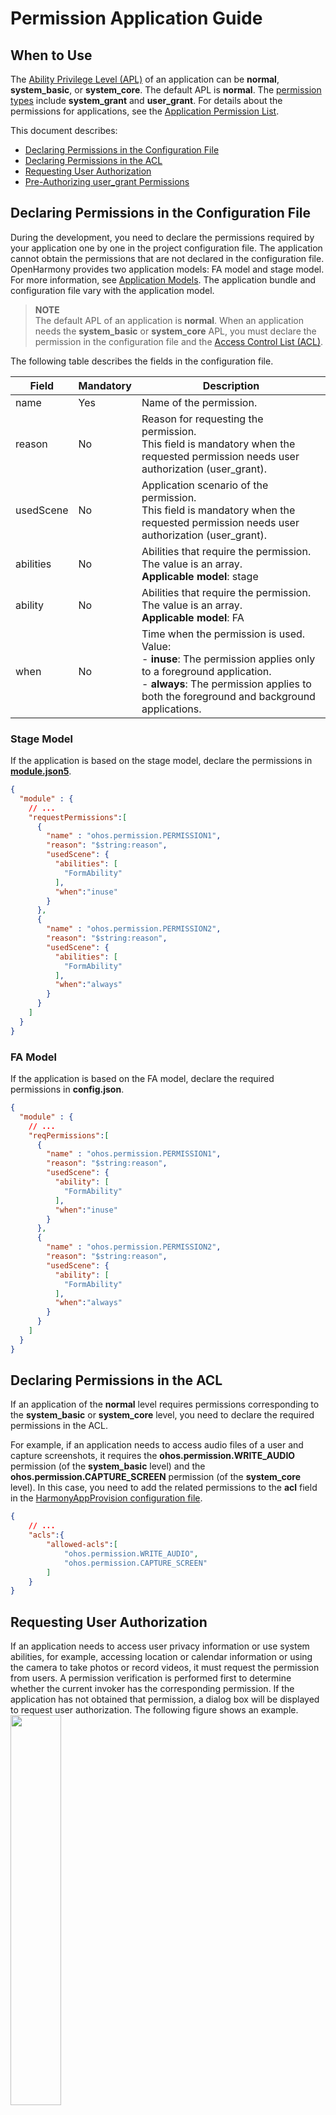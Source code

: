# Permission Application Guide

## When to Use

The [Ability Privilege Level (APL)](accesstoken-overview.md#app-apls) of an application can be **normal**, **system_basic**, or **system_core**. The default APL is **normal**. The [permission types](accesstoken-overview.md#permission-types) include **system_grant** and **user_grant**. For details about the permissions for applications, see the [Application Permission List](permission-list.md).

This document describes:

- [Declaring Permissions in the Configuration File](#declaring-permissions-in-the-configuration-file)
- [Declaring Permissions in the ACL](#declaring-permissions-in-the-acl)
- [Requesting User Authorization](#requesting-user-authorization)
- [Pre-Authorizing user_grant Permissions](#pre-authorizing-user_grant-permissions)

## Declaring Permissions in the Configuration File

During the development, you need to declare the permissions required by your application one by one in the project configuration file. The application cannot obtain the permissions that are not declared in the configuration file. OpenHarmony provides two application models: FA model and stage model. For more information, see [Application Models](../application-models/application-model-description.md). The application bundle and configuration file vary with the application model.

> **NOTE**<br>The default APL of an application is **normal**. When an application needs the **system_basic** or **system_core** APL, you must declare the permission in the configuration file and the [Access Control List (ACL)](#declaring-permissions-in-the-acl).

The following table describes the fields in the configuration file.

| Field     | Mandatory| Description                                                        |
| --------- | -------- | ------------------------------------------------------------ |
| name      | Yes      | Name of the permission.                                                  |
| reason    | No      | Reason for requesting the permission.<br>This field is mandatory when the requested permission needs user authorization (user_grant).|
| usedScene | No      | Application scenario of the permission.<br>This field is mandatory when the requested permission needs user authorization (user_grant).|
| abilities | No      | Abilities that require the permission. The value is an array.<br>**Applicable model**: stage|
| ability   | No      | Abilities that require the permission. The value is an array.<br>**Applicable model**: FA|
| when      | No      | Time when the permission is used. <br>Value:<br>- **inuse**: The permission applies only to a foreground application.<br>- **always**: The permission applies to both the foreground and background applications.|

### Stage Model

If the application is based on the stage model, declare the permissions in [**module.json5**](../quick-start/module-configuration-file.md).

```json
{
  "module" : {
    // ...
    "requestPermissions":[
      {
        "name" : "ohos.permission.PERMISSION1",
        "reason": "$string:reason",
        "usedScene": {
          "abilities": [
            "FormAbility"
          ],
          "when":"inuse"
        }
      },
      {
        "name" : "ohos.permission.PERMISSION2",
        "reason": "$string:reason",
        "usedScene": {
          "abilities": [
            "FormAbility"
          ],
          "when":"always"
        }
      }
    ]
  }
}
```

### FA Model

If the application is based on the FA model, declare the required permissions in **config.json**.

```json
{
  "module" : {
    // ...
    "reqPermissions":[
      {
        "name" : "ohos.permission.PERMISSION1",
        "reason": "$string:reason",
        "usedScene": {
          "ability": [
            "FormAbility"
          ],
          "when":"inuse"
        }
      },
      {
        "name" : "ohos.permission.PERMISSION2",
        "reason": "$string:reason",
        "usedScene": {
          "ability": [
            "FormAbility"
          ],
          "when":"always"
        }
      }
    ]
  }
}
```

## Declaring Permissions in the ACL

If an application of the **normal** level requires permissions corresponding to the **system_basic** or **system_core** level, you need to declare the required permissions in the ACL.

For example, if an application needs to access audio files of a user and capture screenshots, it requires the **ohos.permission.WRITE_AUDIO** permission (of the **system_basic** level) and the **ohos.permission.CAPTURE_SCREEN** permission (of the **system_core** level). In this case, you need to add the related permissions to the **acl** field in the [HarmonyAppProvision configuration file](app-provision-structure.md).

```json
{
	// ...
	"acls":{
		"allowed-acls":[
			"ohos.permission.WRITE_AUDIO",
            "ohos.permission.CAPTURE_SCREEN"
		]
	}
}
```

## Requesting User Authorization

If an application needs to access user privacy information or use system abilities, for example, accessing location or calendar information or using the camera to take photos or record videos, it must request the permission from users. A permission verification is performed first to determine whether the current invoker has the corresponding permission. If the application has not obtained that permission, a dialog box will be displayed to request user authorization. The following figure shows an example.
<img src="figures/permission-read_calendar.png" width="40%;" />

> **NOTE**<br>Each time before an API protected by a permission is accessed, [**requestPermissionsFromUser()**](../reference/apis/js-apis-abilityAccessCtrl.md#requestpermissionsfromuser9) will be called to request user authorization. After a permission is dynamically granted, the user may revoke the permission. Therefore, the previously granted authorization status cannot be persistent.

### Stage Model

Example: Request the permission for an application to access calendar information.

1. Apply for the **ohos.permission.READ_CALENDAR** permission. For details, see [Declaring Permissions in the Configuration File](#declaring-permissions-in-the-configuration-file).

2. Call [**requestPermissionsFromUser()**](../reference/apis/js-apis-abilityAccessCtrl.md#requestpermissionsfromuser9) in the **onWindowStageCreate()** callback of the UIAbility to dynamically apply for the permission, or request user authorization on the UI based on service requirements. The return value of [requestPermissionsFromUser()](../reference/apis/js-apis-abilityAccessCtrl.md#requestpermissionsfromuser9) indicates whether the application has the target permission. If yes, the target API can be called normally.
   
   Request user authorization in UIAbility.
   
   ```typescript
   import UIAbility from '@ohos.app.ability.UIAbility';
   import window from '@ohos.window';
   import abilityAccessCtrl, { Permissions } from '@ohos.abilityAccessCtrl';
   
   export default class EntryAbility extends UIAbility {
       // ...
   
       onWindowStageCreate(windowStage: window.WindowStage) {
           // Main window is created, set main page for this ability
           let context = this.context;
           let atManager = abilityAccessCtrl.createAtManager();
           // The return value of requestPermissionsFromUser determines whether to display a dialog box to request user authorization.
           const permissions: Array<Permissions> = ['ohos.permission.READ_CALENDAR'];
           atManager.requestPermissionsFromUser(context, permissions).then((data) => {
               console.info(`[requestPermissions] data: ${JSON.stringify(data)}`);
               let grantStatus: Array<number> = data.authResults;
               if (grantStatus[0] === -1) {
                   // The authorization fails.
               } else {
                   // The authorization is successful.
               }
           }).catch((err) => {
               console.error(`[requestPermissions] Failed to start request permissions. Error: ${JSON.stringify(err)}`);
           })
           
           // ...
       }
   }
   ```
   
   Request user authorization on the UI.
   ```typescript
   import abilityAccessCtrl, { Permissions } from '@ohos.abilityAccessCtrl';
   import common from '@ohos.app.ability.common';
   
   @Entry
   @Component
   struct Index {
     reqPermissions() {
       let context = getContext(this) as common.UIAbilityContext;
       let atManager = abilityAccessCtrl.createAtManager();
       // The return value of requestPermissionsFromUser determines whether to display a dialog box to request user authorization.
       const permissions: Array<Permissions> = ['ohos.permission.READ_CALENDAR'];
       atManager.requestPermissionsFromUser(context, permissions).then((data) => {
         console.info(`[requestPermissions] data: ${JSON.stringify(data)}`);
         let grantStatus: Array<number> = data.authResults;
         if (grantStatus[0] === -1) {
           // The authorization fails.
         } else {
           // The authorization is successful.
         }
       }).catch((err) => {
         console.error(`[requestPermissions] Failed to start request permissions. Error: ${JSON.stringify(err)}`);
       })
     }
   
     // Page display.
     build() {
       // ...
     }
   }
   ```

### FA Model

Call [requestPermissionsFromUser()](../reference/apis/js-apis-inner-app-context.md#contextrequestpermissionsfromuser7) to request user authorization.

```js
// onWindowStageCreate() of Ability
onWindowStageCreate() {
    let context = this.context;
    let array:Array<string> = ["ohos.permission.PERMISSION2"];
    // The return value of requestPermissionsFromUser determines whether to display a dialog box to request user authorization.
    context.requestPermissionsFromUser(array).then(function(data) {
        console.log("data:" + JSON.stringify(data));
        console.log("data permissions:" + JSON.stringify(data.permissions));
        console.log("data result:" + JSON.stringify(data.authResults));
    }, (err) => {
        console.error('Failed to start ability', err.code);
    });
}
```
## Pre-Authorizing user_grant Permissions
By default, the **user_grant** permissions must be dynamically authorized by the user through a dialog box. However, for pre-installed applications, you can pre-authorize the permissions, for example, the **ohos.permission.MICROPHONE** permission for camera applications, in the [**install_list_permission.json**] file to prevent the user authorization dialog box from being displayed. The [**install_list_permissions.json** file](https://gitee.com/openharmony/vendor_hihope/blob/master/rk3568/preinstall-config/install_list_permissions.json) is in the **/system/etc/app/** directory on a device. When the device is started, the **install_list_permissions.json** file is loaded. When the application is installed, the **user_grant** permissions in the file are granted. The **install_list_permissions.json** file contains the following fields:

- **bundleName**: bundle name of the application.
- **app_signature**: fingerprint information of the application. For details, see **Configuration in install_list_capability.json** in [Application Privilege Configuration Guide](../../device-dev/subsystems/subsys-app-privilege-config-guide.md).
- **permissions**: **name** specifies the name of the **user_grant** permission to pre-authorize. **userCancellable** specifies whether the user can revoke the pre-authorization. The value **true** means the user can revoke the pre-authorization; the value **false** means the opposite.

> **NOTE**<br>This file is available only for preinstalled applications.

```json
[
  // ...
  {
    "bundleName": "com.example.myapplication", // Bundle Name.
    "app_signature": ["****"], // Fingerprint information.
    "permissions":[
      {
        "name": "ohos.permission.PERMISSION_X", // Permission to pre-authorize.
        "userCancellable": false // The user cannot revoke the authorization.
      },
      {
        "name": "ohos.permission.PERMISSION_X", // Permission to pre-authorize.
        "userCancellable": true // The user can revoke the authorization.
      }
    ]
  }
]
```
